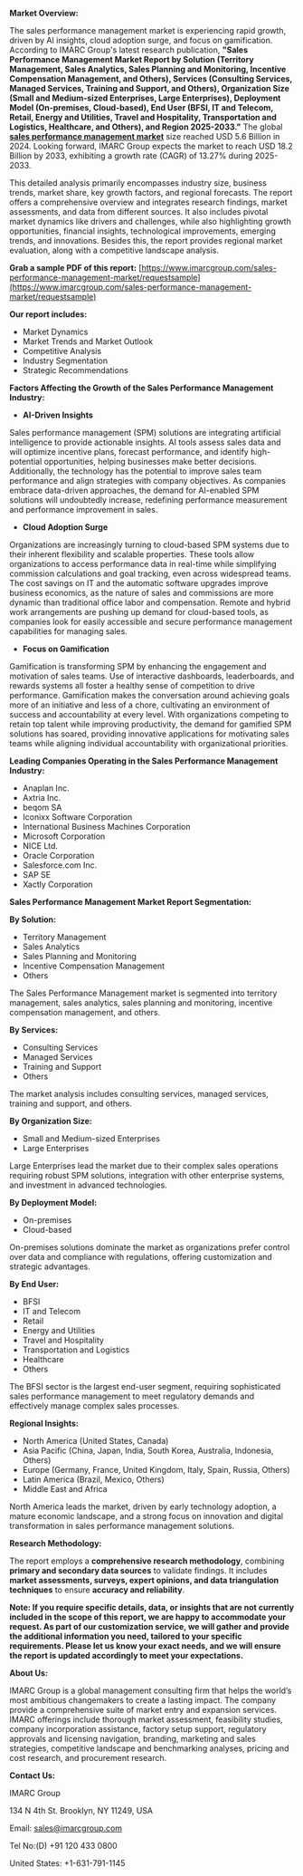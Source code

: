 **Market Overview:**

The sales performance management market is experiencing rapid growth, driven by AI insights, cloud adoption surge, and focus on gamification. According to IMARC Group's latest research publication, **"Sales Performance Management Market Report by Solution (Territory Management, Sales Analytics, Sales Planning and Monitoring, Incentive Compensation Management, and Others), Services (Consulting Services, Managed Services, Training and Support, and Others), Organization Size (Small and Medium-sized Enterprises, Large Enterprises), Deployment Model (On-premises, Cloud-based), End User (BFSI, IT and Telecom, Retail, Energy and Utilities, Travel and Hospitality, Transportation and Logistics, Healthcare, and Others), and Region 2025-2033."** The global [**sales performance management market**](https://www.imarcgroup.com/sales-performance-management-market) size reached USD 5.6 Billion in 2024. Looking forward, IMARC Group expects the market to reach USD 18.2 Billion by 2033, exhibiting a growth rate (CAGR) of 13.27% during 2025-2033.

This detailed analysis primarily encompasses industry size, business trends, market share, key growth factors, and regional forecasts. The report offers a comprehensive overview and integrates research findings, market assessments, and data from different sources. It also includes pivotal market dynamics like drivers and challenges, while also highlighting growth opportunities, financial insights, technological improvements, emerging trends, and innovations. Besides this, the report provides regional market evaluation, along with a competitive landscape analysis.

**Grab a sample PDF of this report:** [https://www.imarcgroup.com/sales-performance-management-market/requestsample](https://www.imarcgroup.com/sales-performance-management-market/requestsample)

**Our report includes:**

*   Market Dynamics
*   Market Trends and Market Outlook
*   Competitive Analysis
*   Industry Segmentation
*   Strategic Recommendations

**Factors Affecting the Growth of the Sales Performance Management Industry:**

*   **AI-Driven Insights**

Sales performance management (SPM) solutions are integrating artificial intelligence to provide actionable insights. AI tools assess sales data and will optimize incentive plans, forecast performance, and identify high-potential opportunities, helping businesses make better decisions. Additionally, the technology has the potential to improve sales team performance and align strategies with company objectives. As companies embrace data-driven approaches, the demand for AI-enabled SPM solutions will undoubtedly increase, redefining performance measurement and performance improvement in sales.

*   **Cloud Adoption Surge**

Organizations are increasingly turning to cloud-based SPM systems due to their inherent flexibility and scalable properties. These tools allow organizations to access performance data in real-time while simplifying commission calculations and goal tracking, even across widespread teams. The cost savings on IT and the automatic software upgrades improve business economics, as the nature of sales and commissions are more dynamic than traditional office labor and compensation. Remote and hybrid work arrangements are pushing up demand for cloud-based tools, as companies look for easily accessible and secure performance management capabilities for managing sales.

*   **Focus on Gamification**

Gamification is transforming SPM by enhancing the engagement and motivation of sales teams. Use of interactive dashboards, leaderboards, and rewards systems all foster a healthy sense of competition to drive performance. Gamification makes the conversation around achieving goals more of an initiative and less of a chore, cultivating an environment of success and accountability at every level. With organizations competing to retain top talent while improving productivity, the demand for gamified SPM solutions has soared, providing innovative applications for motivating sales teams while aligning individual accountability with organizational priorities.

**Leading Companies Operating in the Sales Performance Management Industry:**

*   Anaplan Inc.
*   Axtria Inc.
*   beqom SA
*   Iconixx Software Corporation
*   International Business Machines Corporation
*   Microsoft Corporation
*   NICE Ltd.
*   Oracle Corporation
*   Salesforce.com Inc.
*   SAP SE
*   Xactly Corporation

**Sales Performance Management Market Report Segmentation:**

**By Solution:**

*   Territory Management
*   Sales Analytics
*   Sales Planning and Monitoring
*   Incentive Compensation Management
*   Others

The Sales Performance Management market is segmented into territory management, sales analytics, sales planning and monitoring, incentive compensation management, and others.

**By Services:**

*   Consulting Services
*   Managed Services
*   Training and Support
*   Others

The market analysis includes consulting services, managed services, training and support, and others.

**By Organization Size:**

*   Small and Medium-sized Enterprises
*   Large Enterprises

Large Enterprises lead the market due to their complex sales operations requiring robust SPM solutions, integration with other enterprise systems, and investment in advanced technologies.

**By Deployment Model:**

*   On-premises
*   Cloud-based

On-premises solutions dominate the market as organizations prefer control over data and compliance with regulations, offering customization and strategic advantages.

**By End User:**

*   BFSI
*   IT and Telecom
*   Retail
*   Energy and Utilities
*   Travel and Hospitality
*   Transportation and Logistics
*   Healthcare
*   Others

The BFSI sector is the largest end-user segment, requiring sophisticated sales performance management to meet regulatory demands and effectively manage complex sales processes.

**Regional Insights:**

*   North America (United States, Canada)
*   Asia Pacific (China, Japan, India, South Korea, Australia, Indonesia, Others)
*   Europe (Germany, France, United Kingdom, Italy, Spain, Russia, Others)
*   Latin America (Brazil, Mexico, Others)
*   Middle East and Africa

North America leads the market, driven by early technology adoption, a mature economic landscape, and a strong focus on innovation and digital transformation in sales performance management solutions.

**Research Methodology:**

The report employs a **comprehensive research methodology**, combining **primary and secondary data sources** to validate findings. It includes **market assessments, surveys, expert opinions, and data triangulation techniques** to ensure **accuracy and reliability**.

**Note: If you require specific details, data, or insights that are not currently included in the scope of this report, we are happy to accommodate your request. As part of our customization service, we will gather and provide the additional information you need, tailored to your specific requirements. Please let us know your exact needs, and we will ensure the report is updated accordingly to meet your expectations.**

**About Us:**

IMARC Group is a global management consulting firm that helps the world’s most ambitious changemakers to create a lasting impact. The company provide a comprehensive suite of market entry and expansion services. IMARC offerings include thorough market assessment, feasibility studies, company incorporation assistance, factory setup support, regulatory approvals and licensing navigation, branding, marketing and sales strategies, competitive landscape and benchmarking analyses, pricing and cost research, and procurement research.

**Contact Us:**

IMARC Group

134 N 4th St. Brooklyn, NY 11249, USA

Email: sales@imarcgroup.com

Tel No:(D) +91 120 433 0800

United States: +1-631-791-1145

